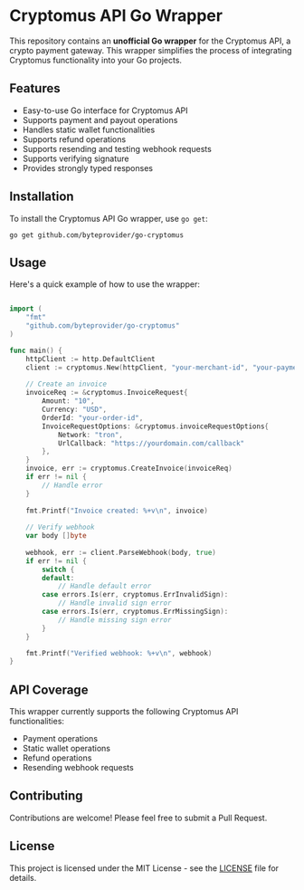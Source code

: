 # Cryptomus API Go Wrapper

This repository contains an **unofficial Go wrapper** for the Cryptomus API, a crypto payment gateway. This wrapper simplifies the process of integrating Cryptomus functionality into your Go projects.

## Features

- Easy-to-use Go interface for Cryptomus API
- Supports payment and payout operations
- Handles static wallet functionalities
- Supports refund operations
- Supports resending and testing webhook requests
- Supports verifying signature
- Provides strongly typed responses

## Installation

To install the Cryptomus API Go wrapper, use `go get`:

```
go get github.com/byteprovider/go-cryptomus
```

## Usage

Here's a quick example of how to use the wrapper:

```go

import (
    "fmt"
    "github.com/byteprovider/go-cryptomus"
)

func main() {
    httpClient := http.DefaultClient
    client := cryptomus.New(httpClient, "your-merchant-id", "your-payment-api-key", "your-payout-api-key")
    
    // Create an invoice
    invoiceReq := &cryptomus.InvoiceRequest{
        Amount: "10",
        Currency: "USD",
        OrderId: "your-order-id",
        InvoiceRequestOptions: &cryptomus.invoiceRequestOptions{
            Network: "tron",
            UrlCallback: "https://yourdomain.com/callback"
        },
    }
    invoice, err := cryptomus.CreateInvoice(invoiceReq)
    if err != nil {
        // Handle error
    }
	
    fmt.Printf("Invoice created: %+v\n", invoice)
	
    // Verify webhook
    var body []byte
	
    webhook, err := client.ParseWebhook(body, true)
    if err != nil { 
        switch {
        default:
            // Handle default error
        case errors.Is(err, cryptomus.ErrInvalidSign):
            // Handle invalid sign error
        case errors.Is(err, cryptomus.ErrMissingSign):
            // Handle missing sign error
        }
    }

    fmt.Printf("Verified webhook: %+v\n", webhook)
}
```

## API Coverage

This wrapper currently supports the following Cryptomus API functionalities:

- Payment operations
- Static wallet operations
- Refund operations
- Resending webhook requests

## Contributing

Contributions are welcome! Please feel free to submit a Pull Request.

## License

This project is licensed under the MIT License - see the [LICENSE](LICENSE) file for details.
